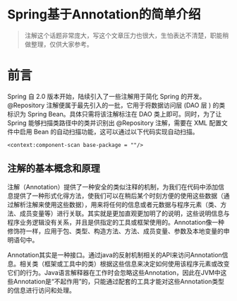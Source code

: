 # Spring基于Annotation的简单介绍

>注解这个话题非常庞大，写这个文章压力也很大，生怕表达不清楚，职能稍做整理，仅供大家参考。

#  前言
Spring 自 2.0 版本开始，陆续引入了一些注解用于简化 Spring 的开发。@Repository 注解便属于最先引入的一批，它用于将数据访问层 (DAO 层 ) 的类标识为 Spring Bean。具体只需将该注解标注在 DAO 类上即可。同时，为了让 Spring 能够扫描类路径中的类并识别出 @Repository 注解，需要在 XML 配置文件中启用 Bean 的自动扫描功能，这可以通过以下代码实现自动扫描。

```
<context:component-scan base-package = ""/> 
```

## 注解的基本概念和原理
注解（Annotation）提供了一种安全的类似注释的机制，为我们在代码中添加信息提供了一种形式化得方法，使我们可以在稍后某个时刻方便的使用这些数据（通过解析注解来使用这些数据），用来将任何的信息或者元数据与程序元素（类、方法、成员变量等）进行关联。其实就是更加直观更加明了的说明，这些说明信息与程序业务逻辑没有关系，并且是供指定的工具或框架使用的。Annotation像一种修饰符一样，应用于包、类型、构造方法、方法、成员变量、参数及本地变量的申明语句中。

Annotation其实是一种接口。通过java的反射机制相关的API来访问Annotation信息。相关类（框架或工具中的类）根据这些信息来决定如何使用该程序元素或改变它们的行为。Java语言解释器在工作时会忽略这些Annotation，因此在JVM中这些Annotation是“不起作用”的，只能通过配套的工具才能对这些Annotation类型的信息进行访问和处理。



